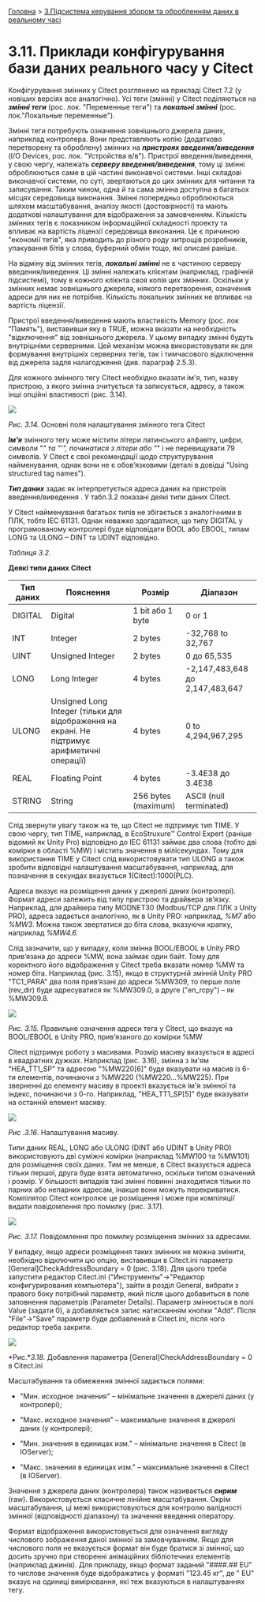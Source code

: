 [Головна](README.md) > [3.Підсистема керування збором та обробленням даних в реальному часі](3.md)

# 3.11. Приклади конфігурування бази даних реального часу у Citect

Конфігурування змінних у Citect розглянемо на прикладі Citect 7.2 (у новіших версіях все аналогічно). Усі теги (змінні) у Citect поділяються на ***змінні теги*** (рос. лок. "Переменные теги") та ***локальні змінні*** (рос. лок."Локальные переменные"). 

Змінні теги потребують означення зовнішнього джерела даних, наприклад контролера. Вони представляють копію (додатково перетворену та оброблену) змінних на ***пристроях введення/виведення*** (I/O Devices, рос. лок. "Устройства в/в"). Пристрої введення/виведення, у свою чергу, належать ***серверу введення/виведення***, тому ці змінні оброблюються саме в цій частині виконавчої системи. Інші складові виконавчої системи, по суті, звертаються до цих змінних для читання та записування. Таким чином, одна й та сама змінна доступна в багатьох місцях середовища виконання. Змінні попередньо оброблюються шляхом масштабування, аналізу якості (достовірності) та мають додаткові налаштування для відображення за замовченням. Кількість змінних тегів є показником інформаційної складності проекту та впливає на вартість ліцензії середовища виконання. Це є причиною "економії тегів", яка приводить до різного роду хитрощів розробників, упакування бітів у слова, буферний обмін тощо, які описані раніше.   

На відміну від змінних тегів, ***локальні змінні*** не є частиною серверу введення/виведення. Ці змінні належать клієнтам (наприклад, графічній підсистемі), тому в кожного клієнта своя копія цих змінних. Оскільки у змінних немає зовнішнього джерела, ніякого перетворення, означення адреси для них не потрібне. Кількість локальних змінних не впливає на вартість ліцензії.

Пристрої введення/виведення  мають властивість Memory (рос. лок "Память"), виставивши яку в TRUE, можна вказати на необхідність "відключення" від зовнішнього джерела. У цьому випадку змінні будуть внутрішніми серверними. Цей механізм можна використовувати як для формування внутрішніх серверних тегів, так і тимчасового відключення від джерела задля налагодження (див. параграф 2.5.3).        

Для кожного змінного тегу Citect необхідно вказати ім'я, тип, назву пристрою, з якого змінна зчитується та записується, адресу, а також інші опційні властивості (рис. 3.14).  

![](media3/3_14.png)                               

*Рис.* *3.14.* Основні поля налаштування змінного тега Citect

***Ім'я*** змінного тегу може містити літери латинського алфавіту, цифри, символи "_" та "'\", починатися з літери або "_" і не перевищувати 79 символів. У Citect є свої рекомендації щодо структурування найменування, однак вони не є обов’язковими (деталі в довідці "Using structured tag names"). 

***Тип даних*** задає як інтерпретується адреса даних на пристроїв введення/виведення . У табл.3.2 показані деякі типи даних Citect. 

У Citect найменування багатьох типів не збігається з аналогічними в ПЛК, тобто IEC 61131. Однак неважко здогадатися, що типу DIGITAL у програмованому контролері буде відповідати BOOL або EBOOL, типам LONG та ULONG – DINT та UDINT відповідно. 

*Таблиця 3.2.* 

**Деякі типи даних** **Citect**

| **Тип даних** | **Пояснення**                                                | **Розмір**          | **Діапазон**                    |
| ------------- | ------------------------------------------------------------ | ------------------- | ------------------------------- |
| DIGITAL       | Digital                                                      | 1 bit або 1 byte    | 0 or 1                          |
| INT           | Integer                                                      | 2 bytes             | -32,768 to 32,767               |
| UINT          | Unsigned Integer                                             | 2 bytes             | 0 до 65,535                     |
| LONG          | Long Integer                                                 | 4 bytes             | -2,147,483,648 до 2,147,483,647 |
| ULONG         | Unsigned Long Integer   (тільки для відображення на екрані. Не підтримує арифметичні операції) | 4 bytes             | 0 to 4,294,967,295              |
| REAL          | Floating Point                                               | 4 bytes             | -3.4E38 до 3.4E38               |
| STRING        | String                                                       | 256 bytes (maximum) | ASCII (null terminated)         |

 Слід звернути увагу також на те, що Citect не підтримує тип TIME. У свою чергу, тип TIME, наприклад, в EcoStruxure™ Control Expert (раніше відомий як Unity Pro) відповідно до IEC 61131 займає два слова (тобто дві комірки в області %MW) і містить значення в мілісекундах. Тому для використання TIME у Citect слід використовувати тип ULONG а також зробити відповідні налаштування масшта­бування, наприклад, для позначення в секундах вказується 1(Citect):1000(PLC). 

Адреса вказує на розміщення даних у джерелі даних (контролері). Формат адреси залежить від типу пристрою та драйвера зв’язку. Наприклад, для драйвера типу MODNET30 (Modbus/TCP для ПЛК з Unity PRO), адреса задається аналогічно, як в Unity PRO: наприклад, *%M7* або *%MW3*. Можна також звертатися до біта слова, вказуючи крапку, наприклад *%MW4.6.*

Слід зазначити, що у випадку, коли змінна BOOL/EBOOL в Unity PRO прив’язана до адреси %MW, вона займає один байт. Тому для коректного його відображення у Citect треба вказати номер %MW та номер біта. Наприклад (рис. 3.15), якщо в структурній змінній Unity PRO "TC1_PARA" два поля прив’язані до адреси %MW309, то перше поле (rev_dir) буде адресуватися як %MW309.0, а друге ("en_rcpy") – як %MW309.8.   

![](media3/3_15.png) 

*Рис.* *3.15.* Правильне означення адреси тега у Citect, що вказує на BOOL/EBOOL 
 в Unity PRO, прив’язаного до комірки %MW

Citect підтримує роботу з масивами. Розмір масиву вказується в адресі в квадратних дужках. Наприклад (рис. 3.16), змінна з ім'ям "HEA_TT1_SP" та адресою "%MW220[6]" буде вказувати на масив із 6-ти елементів, починаючи з %MW220 (%MW220…%MW225). При зверненні до елементу масиву в проекті вказується ім'я змінної та індекс, починаючи з 0-го. Наприклад, "HEA_TT1_SP[5]" буде вказувати на останній елемент масиву.  

![](media3/3_16.png) 

*Рис .3.16*. Налаштування масиву.

Типи даних REAL, LONG або ULONG (DINT або UDINT в Unity PRO) використовують дві суміжні комірки (наприклад %MW100 та %MW101) для розміщення своїх даних. Тим не менше, в Citect вказується адреса тільки першої, друга буде взята автоматично, оскільки типом означений і розмір. У більшості випадків такі змінні повинні знаходитися тільки по парних або непарних адресам, інакше вони можуть перекриватися. Компілятор Citect контролює це розміщення і може при компіляції видати повідомлення про помилку (рис. 3.17). 

![](media3/3_17.png) 

*Рис.* *3.17.* Повідомлення про помилку розміщення змінних за адресами.

У випадку, якщо адреси розміщення таких змінних не можна змінити, необхідно відключити цю опцію, виставивши в Citect.ini параметр [General]CheckAddressBoundary = 0 (рис. 3.18). Для цього треба запустити редактор Citect.ini ("Инструменты"->"Редактор конфигурирования компьютера"), зайти в розділ General, вибрати з правого боку потрібний параметр, який після цього добавиться в поле заповнення параметрів (Parameter Details). Параметр змінюється в полі Value (задати 0), а добавляється запис натисканням кнопки "Add". Після "File"->"Save" параметр буде добавлений в Citect.ini, після чого редактор треба закрити.    

![](media3/3_18.png) 

*Рис.**3.18*. Добавлення параметра [General]CheckAddressBoundary = 0 в Citect.ini

Масштабування та обмеження змінної задається полями:

- "Мин. исходное значения" – мінімальне значення в джерелі даних (у контролері);

- "Макс. исходное значения" – максимальне значення в джерелі даних (у контролері);

- "Мин. значения в единицах изм." – мінімальне значення в Citect (в IOServer);

- "Макс. значения в единицах изм." – максимальне значення в Citect (в IOServer).

Значення з джерела даних (контролера) також називається ***сирим*** (raw). Використовується класичне лінійне масштабування. Окрім масштабування, ці межі використовуються для контролю валідності змінної (відповідності діапазону) та значення введення оператору.

Формат відображення використовується для означення вигляду числового зображення даної змінної за замовчуванням. Якщо для числового поля не вказується формат він буде братися зі змінної, що досить зручно при створенні анімаційних бібліотечних елементів (наприклад джинів). Для прикладу, якщо формат заданий "####.## EU" то числове значення буде відображатись у форматі "123.45 кг", де " EU" вказує на одиниці вимірювання, які теж вказуються в налаштуваннях тегу.